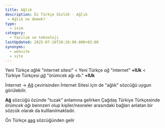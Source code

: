 ```yaml
---
title: Ağlık
description: Öz Türkçe Sözlük - Ağlık 
 - Ağlık ne demek?
type:
  - isim
category:
  - Yazılım ve teknoloji
lastUpdated: 2025-07-16T20:26:00.000+03:00
synonyms:
  - website
  - site
---
```

Yeni Türkçe _ağlık_ "internet sitesi" < Yeni Türkçe _ağ_ "internet" **+lUk** < Türkiye Türkçesi _[ağ](/sozluk/ağ)_ "örümcek ağı vb." **+lUk**

İnternet -> [Ağ](/sozluk/ağ) çevirisinden İnternet Sitesi için de "ağlık" sözcüğü uygun görülebilir.

**Ağ** sözcüğü özünde "tuzak" anlamına gelirken Çağdaş Türkiye Türkçesinde _örümcek ağı_ bennzeri olup kişiler/nesneler arasındaki bağları anlatan bir sözcük olarak da kulllanılmaktadır.

Ön Türkçe [aag](/pt/aag) sözcüğünden gelir
